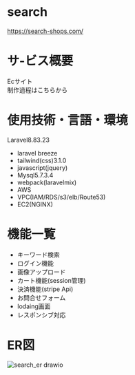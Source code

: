 # search
https://search-shops.com/

# サ-ビス概要
Ecサイト<br>
制作過程はこちらから

# 使用技術・言語・環境

Laravel8.83.23
 - laravel breeze
 - tailwind(css)3.1.0
- javascript(jquery)
- Mysql5.7.3.4
- webpack(laravelmix)
- AWS
 - VPC(IAM/RDS/s3/elb/Route53)
 - EC2(NGINX)

# 機能一覧
  - キーワード検索
  - ログイン機能
  - 画像アップロード
  - カート機能(session管理)
  - 決済機能(stripe Api)
  - お問合せフォーム
  - lodaing画面
  - レスポンシブ対応

  # ER図
![search_er drawio](https://github.com/morishima06/search/assets/91010416/bcd65dc9-ee06-48c9-8c39-f4dbd4e9d147)


